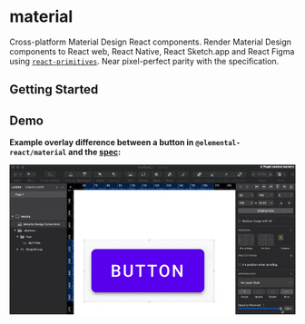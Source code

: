 # material
Cross-platform Material Design React components. Render Material Design components to React web, React Native, React Sketch.app and React Figma using [`react-primitives`](https://github.com/lelandrichardson/react-primitives). Near pixel-perfect parity with the specification.

## Getting Started

## Demo

**Example overlay difference between a button in `@elemental-react/material` and the [spec](https://material.io/components/buttons/):**

![elemental-react-material-button-demo](https://github.com/elemental-react/material/raw/master/resources/elemental-react-material-demo.gif)
